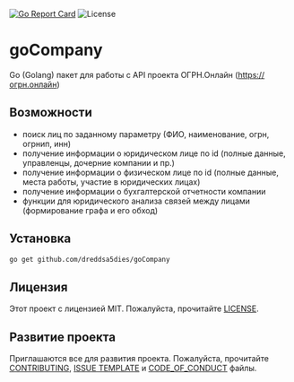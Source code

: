 [![Go Report Card](https://goreportcard.com/badge/github.com/dreddsa5dies/goCompany)](https://goreportcard.com/report/github.com/dreddsa5dies/goCompany) ![License](https://img.shields.io/badge/License-MIT-blue.svg) 

# goCompany
Go (Golang) пакет для работы с API проекта ОГРН.Онлайн (https://огрн.онлайн)

## Возможности
* поиск лиц по заданному параметру (ФИО, наименование, огрн, огрнип, инн)
* получение информации о юридическом лице по id (полные данные, управленцы, дочерние компании и пр.)
* получение информации о физическом лице по id (полные данные, места работы, участие в юридических лицах)
* получение информации о бухгалтерской отчетности компании
* функции для юридического анализа связей между лицами (формирование графа и его обход)

## Установка
```bash
go get github.com/dreddsa5dies/goCompany
```

## Лицензия
Этот проект с лицензией MIT. Пожалуйста, прочитайте [LICENSE](https://github.com/dreddsa5dies/goCompany/tree/master/LICENSE.md).  

## Развитие проекта
Приглашаются все для развития проекта. Пожалуйста, прочитайте [CONTRIBUTING](https://github.com/dreddsa5dies/goCompany/tree/master/CONTRIBUTING.md), [ISSUE TEMPLATE](https://github.com/dreddsa5dies/goCompany/tree/master/ISSUE_TEMPLATE.md) и [CODE_OF_CONDUCT](https://github.com/dreddsa5dies/goCompany/tree/master/CODE_OF_CONDUCT.md) файлы. 
